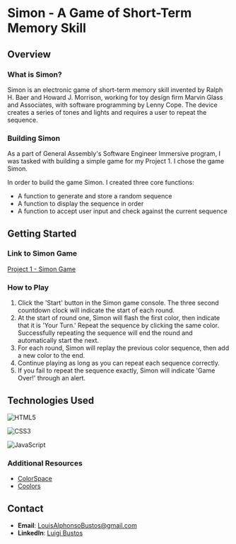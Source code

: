 # Simon - A Game of Short-Term Memory Skill

## Overview

### What is Simon? 
Simon is an electronic game of short-term memory skill invented by Ralph H. Baer and Howard J. Morrison, working for toy design firm Marvin Glass and Associates, with software programming by Lenny Cope. The device creates a series of tones and lights and requires a user to repeat the sequence.

### Building Simon
As a part of General Assembly's Software Engineer Immersive program, I was tasked with building a simple game for my Project 1. I chose the game Simon. 

In order to build the game Simon. I created three core functions: 
- A function to generate and store a random sequence
- A function to display the sequence in order
- A function to accept user input and check against the current sequence

## Getting Started

### Link to Simon Game
[Project 1 - Simon Game](https://luigibustos.github.io/project_1/)

### How to Play
1. Click the 'Start' button in the Simon game console. The three second countdown clock will indicate the start of each round.
2. At the start of round one, Simon will flash the first color, then indicate that it is 'Your Turn.' Repeat the sequence by clicking the same color. Successfully repeating the sequence will end the round and automatically start the next. 
3. For each round, Simon will replay the previous color sequence, then add a new color to the end. 
4. Continue playing as long as you can repeat each sequence correctly. 
5. If you fail to repeat the sequence exactly, Simon will indicate 'Game Over!' through an alert. 

## Technologies Used
![HTML5](https://img.shields.io/badge/html5-%23E34F26.svg?style=for-the-badge&logo=html5&logoColor=white)

![CSS3](https://img.shields.io/badge/css3-%231572B6.svg?style=for-the-badge&logo=css3&logoColor=white)

![JavaScript](https://img.shields.io/badge/javascript-%23323330.svg?style=for-the-badge&logo=javascript&logoColor=%23F7DF1E)

### Additional Resources

- [ColorSpace](https://mycolor.space/)
- [Coolors](https://coolors.co/)

## Contact

- **Email**: LouisAlphonsoBustos@gmail.com
- **LinkedIn**: [Luigi Bustos](https://www.linkedin.com/in/luigibustos/)
